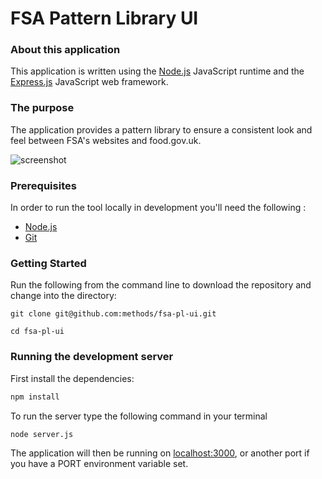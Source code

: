 
FSA Pattern Library UI
======================

### About this application

This application is written using the [Node.js](https://nodejs.org/en/) JavaScript runtime and the [Express.js](https://expressjs.com/) JavaScript web framework.

### The purpose

The application provides a pattern library to ensure a consistent look and feel between FSA's websites and food.gov.uk. 

![screenshot](https://github.com/methods/fsa-pl-ui/blob/master/screenshot.png "Pattern Library Screenshot")


### Prerequisites

In order to run the tool locally in development you'll need the following :

- [Node.js](https://nodejs.org/en/)
- [Git](https://git-scm.com/downloads) 

### Getting Started

Run the following from the command line to download the repository and change into the directory:

```
git clone git@github.com:methods/fsa-pl-ui.git

cd fsa-pl-ui
```

### Running the development server

First install the dependencies:

```bash
npm install

```

To run the server type the following command in your terminal

```bash
node server.js
```

The application will then be running on [localhost:3000](http://localhost:3000), or another port if you have a PORT environment variable set.

